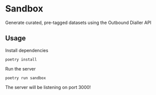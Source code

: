 # Sandbox

Generate curated, pre-tagged datasets using the Outbound Dialler API

## Usage

Install dependencies
```commandline
poetry install
```

Run the server
```commandline
poetry run sandbox
```

The server will be listening on port 3000!